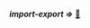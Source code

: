 ***import-export =>***   [🎥](https://www.youtube.com/watch?v=29iYdru2KUg&list=PL3aEngjGbYhnrRfZKMxzn79qdgPxL7OWM&index=4)



